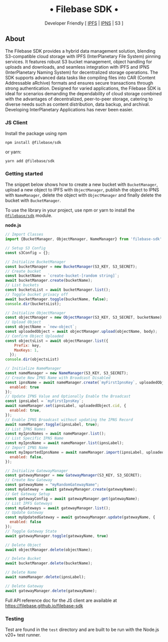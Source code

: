 <h1 align="center">&#x2022; Filebase SDK &#x2022;</h1>
<p align="center">Developer Friendly [ <a href="https://docs.ipfs.tech/concepts/what-is-ipfs/" title="What is IPFS?">IPFS</a> | <a href="https://docs.ipfs.tech/concepts/ipns/" title="What is IPNS?">IPNS</a> | S3 ]</p>

## About

The Filebase SDK provides a hybrid data management solution, blending S3-compatible cloud storage with IPFS 
(InterPlanetary File System) pinning services. It features robust S3 bucket management, object handling for uploads and 
downloads, and seamless integration with IPFS and IPNS (InterPlanetary Naming System) for decentralized storage 
operations. The SDK supports advanced data tasks like compiling files into CAR (Content Addressable aRchive) formats and
ensures secure transactions through strong authentication. Designed for varied applications, the Filebase SDK is ideal 
for scenarios demanding the dependability of cloud storage combined with the advantages of decentralized, peer-to-peer 
storage, catering to diverse needs such as content distribution, data backup, and archival.  Developing InterPlanetary
Applications has never been easier.

### JS Client

Install the package using npm

```shell
npm install @filebase/sdk
```

or yarn:

```shell
yarn add @filebase/sdk
```

### Getting started

The snippet below shows how to create a new bucket with `BucketManager`, upload a new object to IPFS 
with `ObjectManager`, publish the object to IPNS with `NameManager`, delete the object with `ObjectManager` and finally
delete the bucket with `BucketManager`.

To use the library in your project, use npm or yarn to install the [`@filebase/sdk`](https://www.npmjs.com/package/@filebase/sdk) module.

**node.js**
````js
// Import Classes
import {BucketManager, ObjectManager, NameManager} from 'filebase-sdk'

// Setup S3 Config
const s3Config = {};

// Initialize BucketManager
const bucketManager = new BucketManager(S3_KEY, S3_SECRET);
// Create bucket
const bucketName = `create-bucket-[random string]`;
await bucketManager.create(bucketName);
// List buckets
const bucketsList = await bucketManager.list();
// Toggle bucket privacy off
await bucketManager.toggle(bucketName, false);
console.dir(bucketsList);

// Initialize ObjectManager
const objectManager = new ObjectManager(S3_KEY, S3_SECRET, bucketName);
// Upload Object
const objectName = `new-object`;
const uploadedObject = await objectManager.upload(objectName, body);
// Confirm Object Uploaded
const objectsList = await objectManager.list({
    Prefix: key,
    MaxKeys: 1,
  });
console.dir(objectsList)

// Initialize NameManager
const nameManager = new NameManager(S3_KEY, S3_SECRET);
// Create New IPNS Name with Broadcast Disabled
const ipnsName = await nameManager.create(`myFirstIpnsKey`, uploadedObject.cid, {
  enabled: true
});
// Update IPNS Value and Optionally Enable the Broadcast
const ipnsLabel = `myFirstIpnsKey`;
await nameManager.set(ipnsLabel, uploadedObject.cid, {
  enabled: true,
});
// Enable IPNS Broadcast without updating the IPNS Record
await nameManager.toggle(ipnsLabel, true);
// List IPNS Names
const myIpnsNames = await nameManager.list();
// List Specific IPNS Name
const myIpnsName = await nameManager.list(ipnsLabel);
// Import IPNS Name
const myImportedIpnsName = await nameManager.import(ipnsLabel, uploadedObject.cid, Base64EncodedPrivateKey, {
  enabled: false,
});

// Initialize GatewayManager
const gatewayManager = new GatewayManager(S3_KEY, S3_SECRET);
// Create New Gateway
const gatewayName = "myRandomGatewayName";
const myGateway = await gatewayManager.create(gatewayName);
// Get Gateway Setup
const gatewayConfig = await gatewayManager.get(gatewayName);
// List IPFS Gateways
const myGateways = await gatewayManager.list();
// Update Gateway
const myUpdatedGateway = await gatewayManager.update(gatewayName, {
  enabled: false
});
// Toggle Gateway State
await gatewayManager.toggle(gatewayName, true)

// Delete Object
await objectManager.delete(objectName);

// Delete Bucket
await bucketManager.delete(bucketName);

// Delete Name
await nameManager.delete(ipnsLabel);

// Delete Gateway
await gatewayManager.delete(gatewayName);
````

Full API reference doc for the JS client are available at https://filebase.github.io/filebase-sdk

### Testing

Test are found in the `test` directory and are built to be run with the Node.js v20+ test runner.